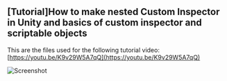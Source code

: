 ## [Tutorial]How to make nested Custom Inspector in Unity and basics of custom inspector and scriptable objects

This are the files used for the following tutorial video:
[https://youtu.be/K9v29W5A7qQ](https://youtu.be/K9v29W5A7qQ)

![Screenshot](http://i.imgur.com/B7AZg6O.png)

